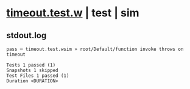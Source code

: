 # [timeout.test.w](../../../../../../examples/tests/sdk_tests/function/timeout.test.w) | test | sim

## stdout.log
```log
pass ─ timeout.test.wsim » root/Default/function invoke throws on timeout

Tests 1 passed (1)
Snapshots 1 skipped
Test Files 1 passed (1)
Duration <DURATION>
```

